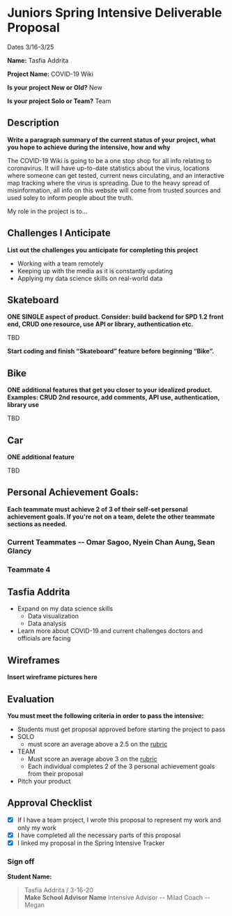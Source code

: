 # Juniors Spring Intensive Deliverable Proposal

Dates 3/16-3/25

**Name:** Tasfia Addrita


**Project Name:** COVID-19 Wiki


**Is your project New or Old?** New


**Is your project Solo or Team?** Team


## Description

**Write a paragraph summary of the current status of your project, what you hope to achieve during the intensive, how and why**

The COVID-19 Wiki is going to be a one stop shop for all info relating to coronavirus. It will have up-to-date statistics about the virus, locations where someone can get tested, current news circulating, and an interactive map tracking where the virus is spreading. Due to the heavy spread of misinformation, all info on this website will come from trusted sources and used soley to inform people about the truth.

My role in the project is to...

## Challenges I Anticipate

**List out the challenges you anticipate for completing this project**
- Working with a team remotely
- Keeping up with the media as it is constantly updating
- Applying my data science skills on real-world data

## Skateboard

**ONE SINGLE aspect of product. Consider: build backend for SPD 1.2 front end, CRUD one resource, use API or library, authentication etc.**

TBD

**Start coding and finish “Skateboard” feature before beginning “Bike”.** 

## Bike
**ONE additional features that get you closer to your idealized product. Examples: CRUD 2nd resource, add comments, API use, authentication, library use** 

TBD

## Car
**ONE additional feature** 

TBD

## Personal Achievement Goals:

**Each teammate must achieve 2 of 3 of their self-set personal achievement goals. If you're not on a team, delete the other teammate sections as needed.**

### Current Teammates -- Omar Sagoo, Nyein Chan Aung, Sean Glancy

### Teammate 4
## Tasfia Addrita

- Expand on my data science skills
    - Data visualization
    - Data analysis
- Learn more about COVID-19 and current challenges doctors and officials are facing


## Wireframes

**Insert wireframe pictures here**


## Evaluation

**You must meet the following criteria in order to pass the intensive:**

- Students must get proposal approved before starting the project to pass
- SOLO 
    - must score an average above a 2.5 on the [rubric]
- TEAM 
    - Must score an average above 3 on the [rubric]
    - Each individual completes 2 of the 3 personal achievement goals from their proposal
- Pitch your product

[rubric]:https://docs.google.com/document/d/1IOQDmohLBEBT-hyr-2vgw1mbZUNsq3fHxVfH0oRmVt0/edit


## Approval Checklist
- [x] If I have a team project, I wrote this proposal to represent my work and only my work
- [x] I have completed all the necessary parts of this proposal
- [x] I linked my proposal in the Spring Intensive Tracker

### Sign off

**Student Name:**                
> Tasfia Addrita / 3-16-20  
**Make School Advisor Name**
> Intensive Advisor -- Milad
> Coach -- Megan